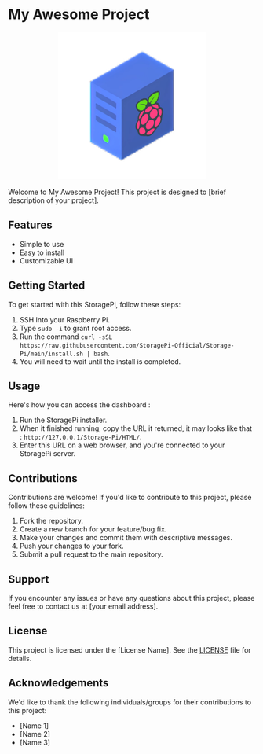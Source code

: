 # My Awesome Project

<p align="center">
  <img src="./Resources/Icons/StoragePi.png" alt="Project Icon" width="300" height="300">
</p>

Welcome to My Awesome Project! This project is designed to [brief description of your project]. 

## Features

- Simple to use
- Easy to install
- Customizable UI

## Getting Started

To get started with this StoragePi, follow these steps:

1. SSH Into your Raspberry Pi.
2. Type ```sudo -i``` to grant root access.
3. Run the command ```curl -sSL https://raw.githubusercontent.com/StoragePi-Official/Storage-Pi/main/install.sh | bash```.
4. You will need to wait until the install is completed.

## Usage

Here's how you can access the dashboard :

1. Run the StoragePi installer.
2. When it finished running, copy the URL it returned, it may looks like that : ```http://127.0.0.1/Storage-Pi/HTML/```.
3. Enter this URL on a web browser, and you're connected to your StoragePi server.

## Contributions

Contributions are welcome! If you'd like to contribute to this project, please follow these guidelines:

1. Fork the repository.
2. Create a new branch for your feature/bug fix.
3. Make your changes and commit them with descriptive messages.
4. Push your changes to your fork.
5. Submit a pull request to the main repository.

## Support

If you encounter any issues or have any questions about this project, please feel free to contact us at [your email address].

## License

This project is licensed under the [License Name]. See the [LICENSE](./LICENSE) file for details.

## Acknowledgements

We'd like to thank the following individuals/groups for their contributions to this project:

- [Name 1]
- [Name 2]
- [Name 3]

